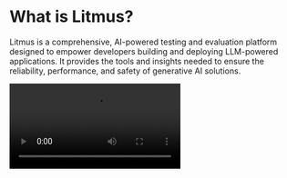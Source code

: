 # What is Litmus?

Litmus is a comprehensive, AI-powered testing and evaluation platform designed to empower developers building and deploying LLM-powered applications. It provides the tools and insights needed to ensure the reliability, performance, and safety of generative AI solutions.

<video controls="controls" src="/video/Litmus.mp4" />

## The Challenges of LLM Testing

Testing LLM-powered applications presents unique challenges compared to traditional software testing:

- **Non-deterministic Outputs:** LLMs can produce varied outputs for identical inputs, making traditional testing methods unreliable.
- **Difficulty in Defining "Correctness":** Evaluating LLM outputs often involves subjective judgments and nuanced assessments of quality, relevance, and context.
- **Potential for Biases, Hallucinations, and Safety Issues:** LLMs can inherit biases from training data, generate factually incorrect information, or produce harmful content, requiring careful scrutiny and mitigation strategies.

## Litmus: A Comprehensive Solution

![Litmus LLM Testing](/img/litmus.png)

Litmus addresses these challenges with a suite of features designed to streamline the testing and evaluation process:

**1. Flexible Test Templates:**

- Create reusable test templates for both single-turn and multi-turn interactions.
- Define diverse scenarios and customize parameters and inputs.
- Specify evaluation criteria and metrics tailored to your application's needs.

**2. Automated Test Execution:**

- Automate the execution of test cases using your defined templates and test data.
- Effortlessly submit test runs and monitor progress with real-time status updates.

**3. Detailed Result Analysis:**

- Visualize comprehensive test results with clear pass/fail indicators and AI-driven assessments.
- Gain in-depth insights into model performance, identify areas for improvement, and track progress over time.
- Compare different test runs to analyze how your model performs across various versions or configurations.
- Leverage interactive charts and filter results to focus on specific metrics or request/response patterns.

**4. Diverse LLM Evaluation Methods:**

- **Custom LLM Evaluation:** Employ a separate LLM to assess responses against golden answers, using customizable prompts to tailor evaluations.
- **Ragas Evaluation:** Utilize a comprehensive set of Ragas metrics to assess answer relevancy, context recall, precision, harmfulness, and similarity to reference answers.
- **DeepEval Evaluation:** Leverage DeepEval's LLM-powered metrics to delve deeper into aspects like faithfulness, contextual relevance, hallucination, bias, and toxicity.

**5. Proxy Service for Enhanced Monitoring:**

- Gain deeper insights into LLM usage patterns through a dedicated proxy service.
- Capture detailed request and response logs for analysis, debugging, and optimization.
- Explore proxy data in the Litmus UI to understand how your LLMs are being utilized and identify areas for refinement.

**6. Cloud Integration:**

- Seamlessly integrate with Google Cloud Platform services, including Firestore for data storage, Cloud Run for job execution, BigQuery for proxy log analysis, and Vertex AI for accessing powerful LLMs.
- Benefit from the scalability, reliability, and security of Google Cloud.

**7. Quick and Easy Deployment:**

- Effortlessly set up Litmus using the Litmus CLI tool, which automates the deployment process and configures necessary resources.
- Alternatively, follow the manual setup guide for more customized deployment options.

## Benefits of Using Litmus

Litmus empowers GenAI developers with:

- **Increased Confidence:** Build robust LLM applications with comprehensive testing and AI-powered evaluations.
- **Faster Development Cycles:** Streamline testing workflows with automated execution and intuitive result analysis.
- **Reduced Risk:** Identify and mitigate potential issues like biases and hallucinations early in development.
- **Improved Performance:** Track LLM performance metrics and optimize your applications for efficiency.

## Getting Started with Litmus

Ready to take your GenAI development to the next level? Visit our [Getting Started](/getting-started) page to get started with Litmus today!
